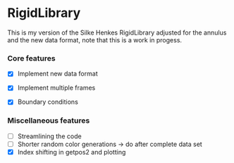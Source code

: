 # RigidLibrary
This is my version of the Silke Henkes RigidLibrary adjusted for the annulus and the new data format, note that this is a work in progess.
### Core features
- [x] Implement new data format
- [x] Implement multiple frames
- [x] Boundary conditions


### Miscellaneous features
- [ ] Streamlining the code
- [ ] Shorter random color generations &rarr; do after complete data set
- [x] Index shifting in getpos2 and plotting
